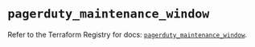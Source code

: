# `pagerduty_maintenance_window`

Refer to the Terraform Registry for docs: [`pagerduty_maintenance_window`](https://registry.terraform.io/providers/pagerduty/pagerduty/3.15.3/docs/resources/maintenance_window).
